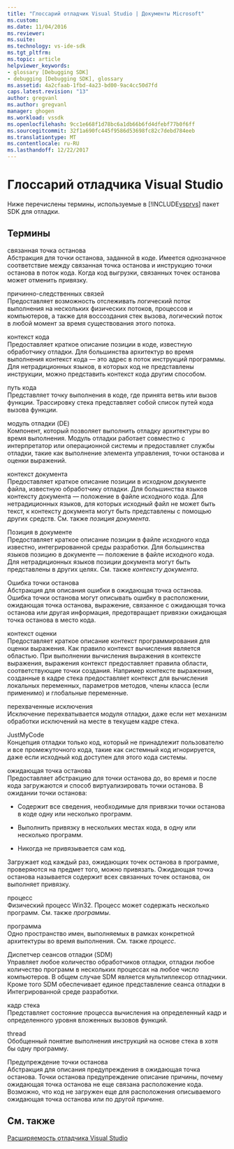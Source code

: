 ```yaml
---
title: "Глоссарий отладчик Visual Studio | Документы Microsoft"
ms.custom: 
ms.date: 11/04/2016
ms.reviewer: 
ms.suite: 
ms.technology: vs-ide-sdk
ms.tgt_pltfrm: 
ms.topic: article
helpviewer_keywords:
- glossary [Debugging SDK]
- debugging [Debugging SDK], glossary
ms.assetid: 4a2cfaab-1fbd-4a23-bd00-9ac4cc50d7fd
caps.latest.revision: "13"
author: gregvanl
ms.author: gregvanl
manager: ghogen
ms.workload: vssdk
ms.openlocfilehash: 9cc1e668f1d78bc6a1db66b6fd4dfebf77b0f6ff
ms.sourcegitcommit: 32f1a690fc445f9586d53698fc82c7debd784eeb
ms.translationtype: MT
ms.contentlocale: ru-RU
ms.lasthandoff: 12/22/2017
---
```

# <a name="visual-studio-debugger-glossary"></a>Глоссарий отладчика Visual Studio
Ниже перечислены термины, используемые в [!INCLUDE[vsprvs](../../../code-quality/includes/vsprvs_md.md)] пакет SDK для отладки.  
  
## <a name="terms"></a>Термины  
 связанная точка останова  
 Абстракция для точки останова, заданной в коде. Имеется однозначное соответствие между связанная точка останова и инструкцию точки останова в поток кода. Когда код выгрузки, связанных точек останова может отменить привязку.  
  
 причинно-следственных связей  
 Предоставляет возможность отслеживать логический поток выполнения на нескольких физических потоков, процессов и компьютеров, а также для воссоздания стек вызова, логический поток в любой момент за время существования этого потока.  
  
 контекст кода  
 Предоставляет краткое описание позиции в коде, известную обработчику отладки. Для большинства архитектур во время выполнения контекст кода — это адрес в поток инструкций программы. Для нетрадиционных языков, в которых код не представлены инструкции, можно представить контекст кода другим способом.  
  
 путь кода  
 Представляет точку выполнения в коде, где принята ветвь или вызов функции. Трассировку стека представляет собой список путей кода вызова функции.  
  
 модуль отладки (DE)  
 Компонент, который позволяет выполнить отладку архитектуры во время выполнения. Модуль отладки работает совместно с интерпретатор или операционной системы и предоставляет службы отладки, такие как выполнение элемента управления, точки останова и оценки выражений.  
  
 контекст документа  
 Предоставляет краткое описание позиции в исходном документе файла, известную обработчику отладки. Для большинства языков контексту документа — положение в файле исходного кода. Для нетрадиционных языков, для которых исходный файл не может быть текст, к контексту документа могут быть представлены с помощью других средств. См. также *позиция документа*.  
  
 Позиция в документе  
 Предоставляет краткое описание позиции в файле исходного кода известно, интегрированной среды разработки. Для большинства языков позицию в документе — положение в файле исходного кода. Для нетрадиционных языков позиции документа могут быть представлены в других целях. См. также *контексту документа*.  
  
 Ошибка точки останова  
 Абстракция для описания ошибки в ожидающая точка останова. Ошибка точки останова могут описывать ошибку в расположении, ожидающая точка останова, выражение, связанное с ожидающая точка останова или другая информация, предотвращает привязки ожидающая точка останова в место кода.  
  
 контекст оценки  
 Предоставляет краткое описание контекст программирования для оценки выражения. Как правило контекст вычисления является областью. При выполнении вычисления выражения в контексте выражения, выражения контекст предоставляет правила области, соответствующие точки создания. Например контексте выражения, созданные в кадре стека предоставляет контекст для вычисления локальных переменных, параметров методов, члены класса (если применимо) и глобальные переменные.  
  
 перехваченные исключения  
 Исключение перехватывается модуля отладки, даже если нет механизм обработки исключений на месте в текущем кадре стека.  
  
 JustMyCode  
 Концепция отладки только код, который не принадлежит пользователю и все промежуточного кода, такие как системный код игнорируется, даже если исходный код доступен для этого кода системы.  
  
 ожидающая точка останова  
 Предоставляет абстракцию для точки останова до, во время и после кода загружаются и способ виртуализировать точки останова. В ожидании точки останова:  
  
-   Содержит все сведения, необходимые для привязки точки останова в коде одну или несколько программ.  
  
-   Выполнить привязку в нескольких местах кода, в одну или несколько программ.  
  
-   Никогда не привязывается сам код.  
  
 Загружает код каждый раз, ожидающих точек останова в программе, проверяются на предмет того, можно привязать. Ожидающая точка останова называется содержит всех связанных точек останова, он выполняет привязку.  
  
 процесс  
 Физический процесс Win32. Процесс может содержать несколько программ. См. также *программы*.  
  
 программа  
 Одно пространство имен, выполняемых в рамках конкретной архитектуры во время выполнения. См. также *процесс*.  
  
 Диспетчер сеансов отладки (SDM)  
 Управляет любое количество обработчиков отладки, отладки любое количество программ в нескольких процессах на любое число компьютеров. В общем случае SDM является мультиплексор отладчики. Кроме того SDM обеспечивает единое представление сеанса отладки в Интегрированной среде разработки.  
  
 кадр стека  
 Представляет состояние процесса вычисления на определенный кадр и определенного уровня вложенных вызовов функций.  
  
 thread  
 Обобщенный понятие выполнения инструкций на основе стека в хотя бы одну программу.  
  
 Предупреждение точки останова  
 Абстракция для описания предупреждения в ожидающая точка останова. Точки останова предупреждение описание причины, почему ожидающая точка останова не еще связана расположение кода. Возможно, что код не загружен еще для расположения описываемого ожидающая точка останова или по другой причине.  
  
## <a name="see-also"></a>См. также  
 [Расширяемость отладчика Visual Studio](../../../extensibility/debugger/visual-studio-debugger-extensibility.md)